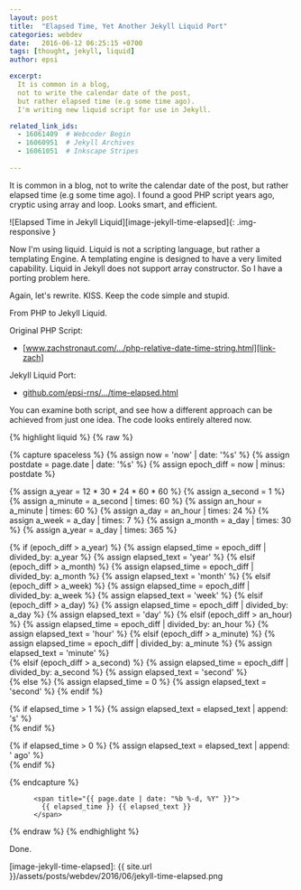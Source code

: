 ```yaml
---
layout: post
title:  "Elapsed Time, Yet Another Jekyll Liquid Port"
categories: webdev
date:   2016-06-12 06:25:15 +0700
tags: [thought, jekyll, liquid]
author: epsi

excerpt:
  It is common in a blog, 
  not to write the calendar date of the post,
  but rather elapsed time (e.g some time ago).
  I'm writing new liquid script for use in Jekyll.

related_link_ids: 
  - 16061409  # Webcoder Begin
  - 16060951  # Jekyll Archives
  - 16061051  # Inkscape Stripes
    
---
```



It is common in a blog, not to write the calendar date of the post, but rather elapsed time (e.g some time ago). I found a good PHP script years ago, cryptic using array and loop. Looks smart, and  efficient. 

![Elapsed Time in Jekyll Liquid][image-jekyll-time-elapsed]{: .img-responsive }

Now I'm using liquid. Liquid is not a scripting language, but rather a templating Engine. A templating engine is designed to have a very limited capability. Liquid in Jekyll does not support array constructor. So I have a porting problem here. 

Again, let's rewrite. KISS. Keep the code simple and stupid.

From PHP to Jekyll Liquid.

Original PHP Script:

* [www.zachstronaut.com/.../php-relative-date-time-string.html][link-zach]

Jekyll Liquid Port:

* [github.com/epsi-rns/.../time-elapsed.html][dotfiles-time-elapsed]

You can examine both script, and see how a different approach can be achieved from just one idea. The code looks entirely altered now.

{% highlight liquid %}
{% raw %}

{% capture spaceless %}
  {% assign now = 'now' | date: '%s' %}
  {% assign postdate = page.date | date: '%s' %}
  {% assign epoch_diff = now | minus: postdate %}
  
  {% assign a_year = 12 * 30 * 24 * 60 * 60 %}
  {% assign a_second = 1 %}
  {% assign a_minute = a_second | times:  60 %}
  {% assign an_hour  = a_minute | times:  60 %}
  {% assign a_day    = an_hour  | times:  24 %}
  {% assign a_week   = a_day    | times:   7 %}
  {% assign a_month  = a_day    | times:  30 %}
  {% assign a_year   = a_day    | times: 365 %}

  {% if (epoch_diff > a_year) %}
     {% assign elapsed_time = epoch_diff | divided_by: a_year %}
     {% assign elapsed_text = 'year' %}
  {% elsif (epoch_diff > a_month) %}
     {% assign elapsed_time = epoch_diff | divided_by: a_month %}
     {% assign elapsed_text = 'month' %}
  {% elsif (epoch_diff > a_week) %}
     {% assign elapsed_time = epoch_diff | divided_by: a_week %}
     {% assign elapsed_text = 'week' %}
  {% elsif (epoch_diff > a_day) %}
     {% assign elapsed_time = epoch_diff | divided_by: a_day %}
     {% assign elapsed_text = 'day' %}
  {% elsif (epoch_diff > an_hour) %}
     {% assign elapsed_time = epoch_diff | divided_by: an_hour %}
     {% assign elapsed_text = 'hour' %}
  {% elsif (epoch_diff > a_minute) %}
     {% assign elapsed_time = epoch_diff | divided_by: a_minute %}
     {% assign elapsed_text = 'minute' %}     
  {% elsif (epoch_diff > a_second) %}
     {% assign elapsed_time = epoch_diff | divided_by: a_second %}
     {% assign elapsed_text = 'second' %}     
  {% else %}
     {% assign elapsed_time = 0 %}
     {% assign elapsed_text = 'second' %}
  {% endif %}  

  {% if elapsed_time > 1 %}
     {% assign elapsed_text = elapsed_text | append: 's' %}  
  {% endif %}       

  {% if elapsed_time > 0 %}
     {% assign elapsed_text = elapsed_text | append: ' ago' %}  
  {% endif %}       

{% endcapture %} 
 
          <span title="{{ page.date | date: "%b %-d, %Y" }}">
            {{ elapsed_time }} {{ elapsed_text }}
          </span>
 
{% endraw %}
{% endhighlight %}


Done.


[//]: <> ( -- -- -- links below -- -- -- )

[link-zach]: http://www.zachstronaut.com/posts/2009/01/20/php-relative-date-time-string.html
[dotfiles-time-elapsed]: https://github.com/epsi-rns/epsi-rns.github.io/blob/master/_includes/post/time-elapsed.html
[image-jekyll-time-elapsed]: {{ site.url }}/assets/posts/webdev/2016/06/jekyll-time-elapsed.png

